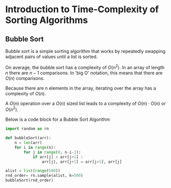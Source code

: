 # Introduction to Time-Complexity of Sorting Algorithms #

## Bubble Sort ##

Bubble sort is a simple sorting algorithm that works by repeatedly swapping adjacent pairs of values until a list is sorted.

On average, the bubble sort has a complexity of $O(n^2)$. In an array of length $n$ there are $n-1$ comparisons. In 'big O' notation, this means that there are $O(n)$ comparisons.

Because there are n elements in the array, iterating over the array has a complexity of $O(n)$.

A $O(n)$ operation over a $O(n)$ sized list leads to a complexity of $O(n) \cdot O(n)$ or $O(n^2)$.

Below is a code block for a Bubble Sort Algorithm

```python
import random as rn

def bubbleSort(arr):
    n = len(arr)
    for i in range(n):
        for j in range(0, n-i-1):
            if arr[j] > arr[j+1] :
                arr[j], arr[j+1] = arr[j+1], arr[j]

alist = list(range(500))
rnd_order= rn.sample(alist, k=500)
bubbleSort(rnd_order)
```
